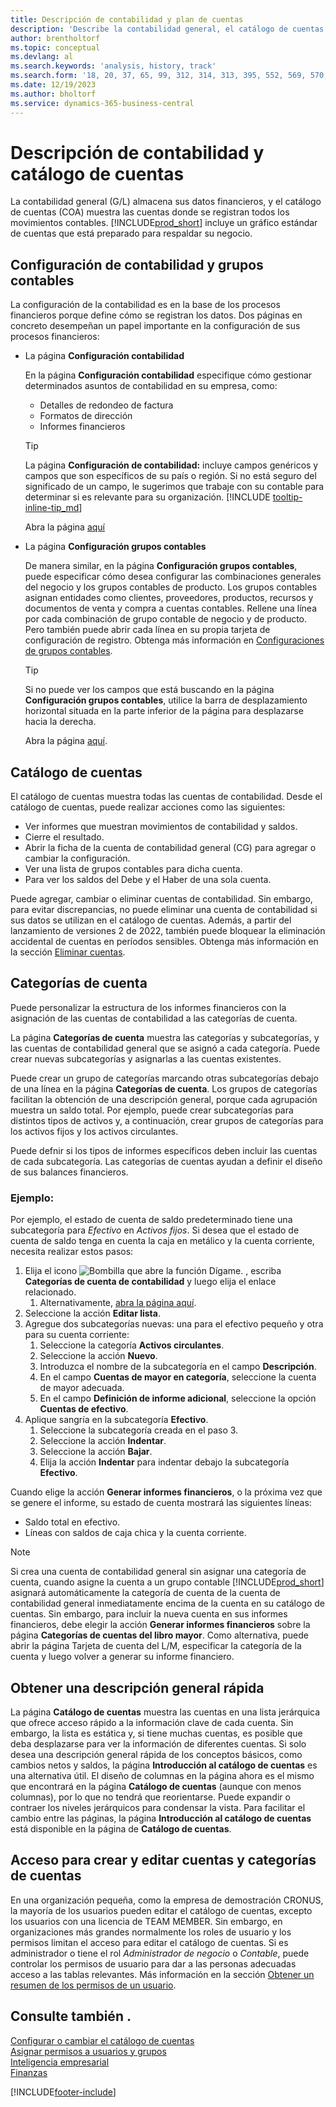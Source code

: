 ```yaml
---
title: Descripción de contabilidad y plan de cuentas
description: 'Describe la contabilidad general, el catálogo de cuentas y las categorías de cuentas. Utilice la página Configuración contabilidad para especificar la gestión de asuntos de contabilidad en su empresa.'
author: brentholtorf
ms.topic: conceptual
ms.devlang: al
ms.search.keywords: 'analysis, history, track'
ms.search.form: '18, 20, 37, 65, 99, 312, 314, 313, 395, 552, 569, 570, 634, 790, 791, 1158'
ms.date: 12/19/2023
ms.author: bholtorf
ms.service: dynamics-365-business-central
---
```

# Descripción de contabilidad y catálogo de cuentas

La contabilidad general (G/L) almacena sus datos financieros, y el catálogo de cuentas (COA) muestra las cuentas donde se registran todos los movimientos contables. [!INCLUDE[prod_short](includes/prod_short.md)] incluye un gráfico estándar de cuentas que está preparado para respaldar su negocio.

## Configuración de contabilidad y grupos contables

La configuración de la contabilidad es en la base de los procesos financieros porque define cómo se registran los datos. Dos páginas en concreto desempeñan un papel importante en la configuración de sus procesos financieros:  

* La página **Configuración contabilidad**

  En la página **Configuración contabilidad** especifique cómo gestionar determinados asuntos de contabilidad en su empresa, como:  

  * Detalles de redondeo de factura  
  * Formatos de dirección  
  * Informes financieros

  > [!TIP]
  > La página **Configuración de contabilidad:** incluye campos genéricos y campos que son específicos de su país o región. Si no está seguro del significado de un campo, le sugerimos que trabaje con su contable para determinar si es relevante para su organización. [!INCLUDE [tooltip-inline-tip_md](includes/tooltip-inline-tip_md.md)]  

  Abra la página [aquí](https://businesscentral.dynamics.com/?page=118)
  
* La página **Configuración grupos contables**

  De manera similar, en la página **Configuración grupos contables**, puede especificar cómo desea configurar las combinaciones generales del negocio y los grupos contables de producto. Los grupos contables asignan entidades como clientes, proveedores, productos, recursos y documentos de venta y compra a cuentas contables. Rellene una línea por cada combinación de grupo contable de negocio y de producto. Pero también puede abrir cada línea en su propia tarjeta de configuración de registro. Obtenga más información en [Configuraciones de grupos contables](finance-posting-groups.md).  

  > [!TIP]
  > Si no puede ver los campos que está buscando en la página **Configuración grupos contables**, utilice la barra de desplazamiento horizontal situada en la parte inferior de la página para desplazarse hacia la derecha.  

  Abra la página [aquí](https://businesscentral.dynamics.com/?page=314).

## Catálogo de cuentas

El catálogo de cuentas muestra todas las cuentas de contabilidad. Desde el catálogo de cuentas, puede realizar acciones como las siguientes:  

* Ver informes que muestran movimientos de contabilidad y saldos.  
* Cierre el resultado.  
* Abrir la ficha de la cuenta de contabilidad general (CG) para agregar o cambiar la configuración.  
* Ver una lista de grupos contables para dicha cuenta.
* Para ver los saldos del Debe y el Haber de una sola cuenta.

Puede agregar, cambiar o eliminar cuentas de contabilidad. Sin embargo, para evitar discrepancias, no puede eliminar una cuenta de contabilidad si sus datos se utilizan en el catálogo de cuentas. Además, a partir del lanzamiento de versiones 2 de 2022, también puede bloquear la eliminación accidental de cuentas en períodos sensibles. Obtenga más información en la sección [Eliminar cuentas](finance-setup-chart-accounts.md#delete-accounts).  

## Categorías de cuenta

Puede personalizar la estructura de los informes financieros con la asignación de las cuentas de contabilidad a las categorías de cuenta.  

La página **Categorías de cuenta** muestra las categorías y subcategorías, y las cuentas de contabilidad general que se asignó a cada categoría. Puede crear nuevas subcategorías y asignarlas a las cuentas existentes.  

Puede crear un grupo de categorías marcando otras subcategorías debajo de una línea en la página **Categorías de cuenta**. Los grupos de categorías facilitan la obtención de una descripción general, porque cada agrupación muestra un saldo total. Por ejemplo, puede crear subcategorías para distintos tipos de activos y, a continuación, crear grupos de categorías para los activos fijos y los activos circulantes.  

Puede defnir si los tipos de informes específicos deben incluir las cuentas de cada subcategoría. Las categorías de cuentas ayudan a definir el diseño de sus balances financieros.  

### Ejemplo:

Por ejemplo, el estado de cuenta de saldo predeterminado tiene una subcategoría para *Efectivo* en *Activos fijos*. Si desea que el estado de cuenta de saldo tenga en cuenta la caja en metálico y la cuenta corriente, necesita realizar estos pasos:

1. Elija el icono ![Bombilla que abre la función Dígame.](media/ui-search/search_small.png "Dígame qué desea hacer") , escriba **Categorías de cuenta de contabilidad** y luego elija el enlace relacionado.
   1. Alternativamente, [abra la página aquí](https://businesscentral.dynamics.com/?page=790).
2. Seleccione la acción **Editar lista**.
3. Agregue dos subcategorías nuevas: una para el efectivo pequeño y otra para su cuenta corriente:
   1. Seleccione la categoría **Activos circulantes**.
   2. Seleccione la acción **Nuevo**.
   3. Introduzca el nombre de la subcategoría en el campo **Descripción**.
   4. En el campo **Cuentas de mayor en categoría**, seleccione la cuenta de mayor adecuada.
   5. En el campo **Definición de informe adicional**, seleccione la opción **Cuentas de efectivo**.
4. Aplique sangría en la subcategoría **Efectivo**.
   1. Seleccione la subcategoría creada en el paso 3.
   2. Seleccione la acción **Indentar**.
   3. Seleccione la acción **Bajar**.
   4. Elija la acción **Indentar** para indentar debajo la subcategoría **Efectivo**.

Cuando elige la acción **Generar informes financieros**, o la próxima vez que se genere el informe, su estado de cuenta mostrará las siguientes líneas:

* Saldo total en efectivo.
* Líneas con saldos de caja chica y la cuenta corriente.  

> [!NOTE]
> Si crea una cuenta de contabilidad general sin asignar una categoría de cuenta, cuando asigne la cuenta a un grupo contable [!INCLUDE[prod_short](includes/prod_short.md)] asignará automáticamente la categoría de cuenta de la cuenta de contabilidad general inmediatamente encima de la cuenta en su catálogo de cuentas. Sin embargo, para incluir la nueva cuenta en sus informes financieros, debe elegir la acción **Generar informes financieros** sobre la página **Categorías de cuentas del libro mayor**. Como alternativa, puede abrir la página Tarjeta de cuenta del L/M, especificar la categoría de la cuenta y luego volver a generar su informe financiero.

## Obtener una descripción general rápida

La página **Catálogo de cuentas** muestra las cuentas en una lista jerárquica que ofrece acceso rápido a la información clave de cada cuenta. Sin embargo, la lista es estática y, si tiene muchas cuentas, es posible que deba desplazarse para ver la información de diferentes cuentas. Si solo desea una descripción general rápida de los conceptos básicos, como cambios netos y saldos, la página **Introducción al catálogo de cuentas** es una alternativa útil. El diseño de columnas en la página ahora es el mismo que encontrará en la página **Catálogo de cuentas** (aunque con menos columnas), por lo que no tendrá que reorientarse. Puede expandir o contraer los niveles jerárquicos para condensar la vista. Para facilitar el cambio entre las páginas, la página **Introducción al catálogo de cuentas** está disponible en la página de **Catálogo de cuentas**.

## Acceso para crear y editar cuentas y categorías de cuentas

En una organización pequeña, como la empresa de demostración CRONUS, la mayoría de los usuarios pueden editar el catálogo de cuentas, excepto los usuarios con una licencia de TEAM MEMBER. Sin embargo, en organizaciones más grandes normalmente los roles de usuario y los permisos limitan el acceso para editar el catálogo de cuentas. Si es administrador o tiene el rol *Administrador de negocio* o *Contable*, puede controlar los permisos de usuario para dar a las personas adecuadas acceso a las tablas relevantes. Más información en la sección [Obtener un resumen de los permisos de un usuario](ui-define-granular-permissions.md#get-an-overview-of-a-users-permissions).  

## Consulte también .

[Configurar o cambiar el catálogo de cuentas](finance-setup-chart-accounts.md)  
[Asignar permisos a usuarios y grupos](ui-define-granular-permissions.md)  
[Inteligencia empresarial](bi.md)  
[Finanzas](finance.md)  

[!INCLUDE[footer-include](includes/footer-banner.md)]
